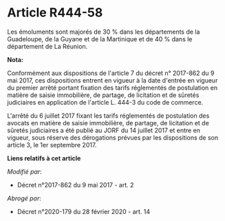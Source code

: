 # Article R444-58

Les émoluments sont majorés de 30 % dans les départements de la Guadeloupe, de la Guyane et de la Martinique et de 40 % dans
le département de La Réunion.

**Nota:**

Conformément aux dispositions de l'article 7 du décret n° 2017-862 du 9 mai 2017, ces dispositions entrent en vigueur à la
date d'entrée en vigueur du premier arrêté portant fixation des tarifs réglementés de postulation en matière de saisie
immobilière, de partage, de licitation et de sûretés judiciaires en application de l'article L. 444-3 du code de commerce.

L'arrêté du 6 juillet 2017 fixant les tarifs réglementés de postulation des avocats en matière de saisie immobilière, de
partage, de licitation et de sûretés judiciaires a été publié au JORF du 14 juillet 2017 et entre en vigueur, sous réserve
des dérogations prévues par les dispositions de son article 3, le 1er septembre 2017.

**Liens relatifs à cet article**

_Modifié par_:

  - Décret n°2017-862 du 9 mai 2017 - art. 2

_Abrogé par_:

  - Décret n°2020-179 du 28 février 2020 - art. 14
